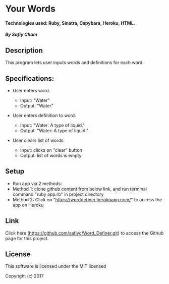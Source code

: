 # Your Words

#### Technologies used: Ruby, Sinatra, Capybara, Heroku, HTML.

##### By Safiy Cham

## Description

This program lets user inputs words and definitions for each word.

## Specifications:

* User enters word.
  * Input: "Water"
  * Output: "Water"

* User enters definition to word.
  * Input: "Water: A type of liquid."
  * Output: "Water: A type of liquid."

* User clears list of words.
  * Input: clicks on "clear" button
  * Output: list of words is empty

## Setup

* Run app via 2 methods:
 * Method 1: clone github content from below link, and run terminal command "ruby app.rb" in project directory
 * Method 2: Click on "https://worddefiner.herokuapp.com/" to access the app on Heroku

## Link

Click here (https://github.com/safiyc/Word_Definer.git) to access the Github page for this project.

## License

This software is licensed under the MIT licensed

Copyright (c) 2017
